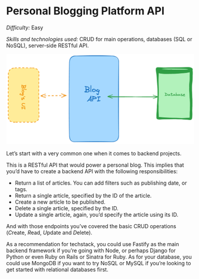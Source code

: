 # Personal Blogging Platform API
*Difficulty:* Easy

*Skills and technologies used:* CRUD for main operations, databases (SQL or NoSQL), server-side RESTful API.

![blog api diagram](/docs/images/project1-blog_api_diagram.png)

Let’s start with a very common one when it comes to backend projects.

This is a RESTful API that would power a personal blog. This implies that you’d have to create a backend API with the following responsibilities:

- Return a list of articles. You can add filters such as publishing date, or tags.
- Return a single article, specified by the ID of the article.
- Create a new article to be published.
- Delete a single article, specified by the ID.
- Update a single article, again, you’d specify the article using its ID.

And with those endpoints you’ve covered the basic CRUD operations (*C*reate, *R*ead, *U*pdate and *D*elete).

As a recommendation for techstack, you could use Fastify as the main backend framework if you’re going with Node, or perhaps Django for Python or even Ruby on Rails or Sinatra for Ruby. As for your database, you could use MongoDB if you want to try NoSQL or MySQL if you’re looking to get started with relational databases first.

